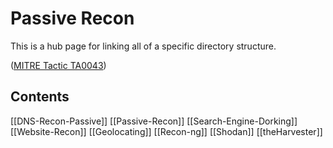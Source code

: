 # Passive Recon 

This is a hub page for linking all of a specific directory structure.

([MITRE Tactic TA0043](https://attack.mitre.org/tactics/TA0001/))

## Contents



[[DNS-Recon-Passive]]
[[Passive-Recon]]
[[Search-Engine-Dorking]]
[[Website-Recon]]
[[Geolocating]]
[[Recon-ng]]
[[Shodan]]
[[theHarvester]]
